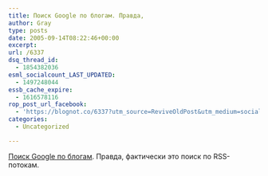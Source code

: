 ```yaml
---
title: Поиск Google по блогам. Правда,
author: Gray
type: posts
date: 2005-09-14T08:22:46+00:00
excerpt:
url: /6337
dsq_thread_id:
  - 1854382036
esml_socialcount_LAST_UPDATED:
  - 1497248044
essb_cache_expire:
  - 1616578116
rop_post_url_facebook:
  - 'https://blognot.co/6337?utm_source=ReviveOldPost&utm_medium=social&utm_campaign=ReviveOldPost'
categories:
  - Uncategorized

---
```








<a href="http://www.google.com/blogsearch" target="_blank">Поиск Google по блогам</a>. Правда, фактически это поиск по RSS-потокам.